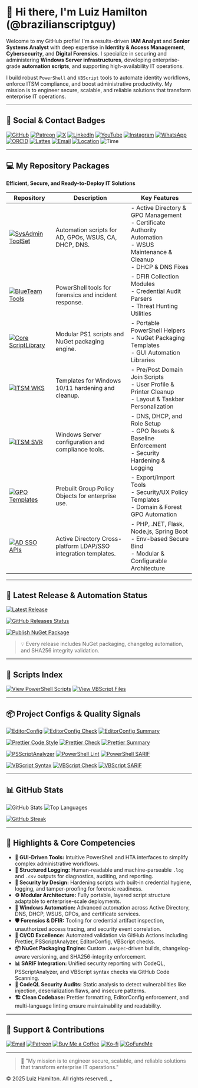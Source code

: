 # 👋 Hi there, I'm Luiz Hamilton (@brazilianscriptguy)

Welcome to my GitHub profile! I'm a results-driven **IAM Analyst** and **Senior Systems Analyst** with deep expertise in **Identity & Access Management**, **Cybersecurity**, and **Digital Forensics**. I specialize in securing and administering **Windows Server infrastructures**, developing enterprise-grade **automation scripts**, and supporting high-availability IT operations.

I build robust `PowerShell` and `VBScript` tools to automate identity workflows, enforce ITSM compliance, and boost administrative productivity. My mission is to engineer secure, scalable, and reliable solutions that transform enterprise IT operations.

---

## 🔗 Social & Contact Badges 


[![GitHub](https://img.shields.io/badge/GitHub-@brazilianscriptguy-181717?style=for-the-badge&logo=github)](https://github.com/brazilianscriptguy)
[![Patreon](https://img.shields.io/badge/Patreon-Support%20Me-red?style=for-the-badge&logo=patreon)](https://www.patreon.com/brazilianscriptguy)
[![X](https://img.shields.io/badge/X-@brazilianscriptguy-000000?style=for-the-badge&logo=x)](https://x.com/brazscriptguy)
[![LinkedIn](https://img.shields.io/badge/LinkedIn-in/brazilianscriptguy-0077B5?style=for-the-badge&logo=linkedin)](https://www.linkedin.com/in/brazilianscriptguy/)
[![YouTube](https://img.shields.io/badge/YouTube-@brazilianscriptguy-FF0000?style=for-the-badge&logo=youtube)](https://www.youtube.com/@brazilianscriptguy)
[![Instagram](https://img.shields.io/badge/Instagram-@4tetraforensics-E4405F?style=for-the-badge&logo=instagram)](https://www.instagram.com/4tetraforensics)
[![WhatsApp](https://img.shields.io/badge/WhatsApp-PowerShellBR-25D366?style=for-the-badge&logo=whatsapp)](https://whatsapp.com/channel/0029VaEgqC50G0XZV1k4Mb1c)
[![ORCID](https://img.shields.io/badge/ORCID-0000--0003--3705--7468-A6CE39?style=for-the-badge&logo=orcid)](https://orcid.org/0000-0003-3705-7468)
[![Lattes](https://img.shields.io/badge/Lattes%20CV-0191525072495482-00A693?style=for-the-badge&logo=academia)](http://lattes.cnpq.br/0191525072495482)
[![Email](https://img.shields.io/badge/Email-luizhamilton.lhr@gmail.com-D14836?style=for-the-badge&logo=gmail)](mailto:luizhamilton.lhr@gmail.com)
[![Location](https://img.shields.io/badge/Location-Brazilian%20Stonehenge-blue?style=for-the-badge&logo=googlemaps)](https://www.google.com/maps/search/?api=1&query=2%C2%B037'13.0%22N+51%C2%B000'35.2%22W)
![Time](https://img.shields.io/static/v1?label=Time&message=UTC%20-03%3A00&color=green&style=for-the-badge)

---

## 💻 My Repository Packages
**Efficient, Secure, and Ready-to-Deploy IT Solutions**

| Repository | Description | Key Features |
|------------|-------------|--------------|
| [![SysAdmin ToolSet](https://img.shields.io/badge/SysAdmin%20ToolSet-Tools-blue?style=for-the-badge&logo=microsoft&logoColor=white)](https://github.com/brazilianscriptguy/Windows-SysAdmin-ProSuite/tree/main/SysAdmin-Tools) | Automation scripts for AD, GPOs, WSUS, CA, DHCP, DNS. | - Active Directory & GPO Management<br>- Certificate Authority Automation<br>- WSUS Maintenance & Cleanup<br>- DHCP & DNS Fixes |
| [![BlueTeam Tools](https://img.shields.io/badge/BlueTeam%20Tools-Forensics-orange?style=for-the-badge&logo=protonmail&logoColor=white)](https://github.com/brazilianscriptguy/Windows-SysAdmin-ProSuite/tree/main/BlueTeam-Tools) | PowerShell tools for forensics and incident response. | - DFIR Collection Modules<br>- Credential Audit Parsers<br>- Threat Hunting Utilities |
| [![Core ScriptLibrary](https://img.shields.io/badge/Core%20ScriptLibrary-Library-red?style=for-the-badge&logo=visualstudiocode&logoColor=white)](https://github.com/brazilianscriptguy/Windows-SysAdmin-ProSuite/tree/main/Core-ScriptLibrary) | Modular PS1 scripts and NuGet packaging engine. | - Portable PowerShell Helpers<br>- NuGet Packaging Templates<br>- GUI Automation Libraries |
| [![ITSM WKS](https://img.shields.io/badge/ITSM%20Templates-WKS-green?style=for-the-badge&logo=windows&logoColor=white)](https://github.com/brazilianscriptguy/Windows-SysAdmin-ProSuite/tree/main/ITSM-Templates-WKS) | Templates for Windows 10/11 hardening and cleanup. | - Pre/Post Domain Join Scripts<br>- User Profile & Printer Cleanup<br>- Layout & Taskbar Personalization |
| [![ITSM SVR](https://img.shields.io/badge/ITSM%20Templates-SVR-purple?style=for-the-badge&logo=windows11&logoColor=white)](https://github.com/brazilianscriptguy/Windows-SysAdmin-ProSuite/tree/main/ITSM-Templates-SVR) | Windows Server configuration and compliance tools. | - DNS, DHCP, and Role Setup<br>- GPO Resets & Baseline Enforcement<br>- Security Hardening & Logging |
| [![GPO Templates](https://img.shields.io/badge/GPOs--Templates-Policies-ffcc00?style=for-the-badge&logo=matrix&logoColor=black)](https://github.com/brazilianscriptguy/Windows-SysAdmin-ProSuite/tree/main/SysAdmin-Tools/GroupPolicyObjects-Templates) | Prebuilt Group Policy Objects for enterprise use. | - Export/Import Tools<br>- Security/UX Policy Templates<br>- Domain & Forest GPO Automation |
| [![AD SSO APIs](https://img.shields.io/badge/AD--SSO--APIs--Integration-SSO-8A2BE2?style=for-the-badge&logo=auth0&logoColor=white)](https://github.com/brazilianscriptguy/Windows-SysAdmin-ProSuite/tree/main/SysAdmin-Tools/ActiveDirectory-SSO-Integrations) | Active Directory Cross-platform LDAP/SSO integration templates. | - PHP, .NET, Flask, Node.js, Spring Boot<br>- Env-based Secure Bind<br>- Modular & Configurable Architecture |

---

## 📢 Latest Release & Automation Status

<!-- 🧱 LATEST RELEASE -->
[![Latest Release](https://img.shields.io/github/v/release/brazilianscriptguy/Windows-SysAdmin-ProSuite?style=for-the-badge&label=Latest%20Release&logo=github)](https://github.com/brazilianscriptguy/Windows-SysAdmin-ProSuite/releases)

<!-- 🧱 GIT RELEASE STATUS -->
[![GitHub Releases Status](https://img.shields.io/github/actions/workflow/status/brazilianscriptguy/Windows-SysAdmin-ProSuite/make-update-github-releases.yml?branch=main&style=for-the-badge&label=GitHub%20Releases%20Status&logo=githubactions)](https://github.com/brazilianscriptguy/Windows-SysAdmin-ProSuite/actions/workflows/make-update-github-releases.yml)

<!-- 🧱 PUBLISH NUGET -->
[![Publish NuGet Package](https://img.shields.io/github/actions/workflow/status/brazilianscriptguy/Windows-SysAdmin-ProSuite/publish-nuget-package-to-github.yml?branch=main&style=for-the-badge&label=Publish%20NuGet%20Package&logo=nuget)](https://github.com/brazilianscriptguy/Windows-SysAdmin-ProSuite/actions/workflows/publish-nuget-package-to-github.yml)

> 💡 Every release includes NuGet packaging, changelog automation, and SHA256 integrity validation.

---

## 🧾 Scripts Index

[![View PowerShell Scripts](https://img.shields.io/badge/View-.ps1_Scripts-blue?style=for-the-badge&logo=powershell)](https://github.com/search?q=repo%3Abrazilianscriptguy%2FWindows-SysAdmin-ProSuite+path%3A*.ps1&type=code)
[![View VBScript Files](https://img.shields.io/badge/View-.vbs_Scripts-blue?style=for-the-badge&logo=windows)](https://github.com/search?q=repo%3Abrazilianscriptguy%2FWindows-SysAdmin-ProSuite+path%3A*.vbs&type=code)

---

## 📦 Project Configs & Quality Signals

<!-- 🧱 GENERAL FORMATTING & CONFIG -->
[![EditorConfig](https://img.shields.io/badge/EditorConfig-Enabled-blue?style=for-the-badge&logo=editorconfig)](https://editorconfig.org/)
[![EditorConfig Check](https://img.shields.io/github/actions/workflow/status/brazilianscriptguy/Windows-SysAdmin-ProSuite/editorconfig-check.yml?branch=main&label=EditorConfig%20Lint&logo=editorconfig&style=for-the-badge)](https://github.com/brazilianscriptguy/Windows-SysAdmin-ProSuite/actions/workflows/editorconfig-check.yml)
[![EditorConfig Summary](https://img.shields.io/badge/Markdown%20Summary-Available-informational?style=for-the-badge&logo=markdown)](https://github.com/brazilianscriptguy/Windows-SysAdmin-ProSuite/actions/workflows/editorconfig-check.yml)

<!-- 🎨 JAVASCRIPT / MARKDOWN / WEB FILES -->
[![Prettier Code Style](https://img.shields.io/badge/Code%20Style-Prettier-ff69b4?style=for-the-badge&logo=prettier)](https://prettier.io)
[![Prettier Check](https://img.shields.io/github/actions/workflow/status/brazilianscriptguy/Windows-SysAdmin-ProSuite/prettier-check.yml?branch=main&label=Prettier%20Lint&logo=prettier&style=for-the-badge)](https://github.com/brazilianscriptguy/Windows-SysAdmin-ProSuite/actions/workflows/prettier-check.yml)
[![Prettier Summary](https://img.shields.io/badge/Format%20Summary-Artifact%20+%20Markdown-blueviolet?style=for-the-badge&logo=markdown)](https://github.com/brazilianscriptguy/Windows-SysAdmin-ProSuite/actions/workflows/prettier-check.yml)

<!-- ⚡ POWERSHELL -->
[![PSScriptAnalyzer](https://img.shields.io/badge/PSScriptAnalyzer-Enabled-blueviolet?style=for-the-badge&logo=powershell)](https://github.com/PowerShell/PSScriptAnalyzer)
[![PowerShell Lint](https://img.shields.io/github/actions/workflow/status/brazilianscriptguy/Windows-SysAdmin-ProSuite/psscriptanalyzer-check.yml?branch=main&label=PowerShell%20Lint&logo=powershell&style=for-the-badge)](https://github.com/brazilianscriptguy/Windows-SysAdmin-ProSuite/actions/workflows/psscriptanalyzer-check.yml)
[![PowerShell SARIF](https://img.shields.io/badge/SARIF%20Export-PowerShell-brightgreen?style=for-the-badge&logo=github)](https://github.com/brazilianscriptguy/Windows-SysAdmin-ProSuite/security/code-scanning)

<!-- 📜 VBSCRIPT -->
[![VBScript Syntax](https://img.shields.io/badge/VBScript%20Lint-Enabled-blue?style=for-the-badge&logo=windows)](https://github.com/brazilianscriptguy/Windows-SysAdmin-ProSuite)
[![VBScript Check](https://img.shields.io/github/actions/workflow/status/brazilianscriptguy/Windows-SysAdmin-ProSuite/vbscript-syntax-check.yml?branch=main&label=VBScript%20Check&logo=windows&style=for-the-badge)](https://github.com/brazilianscriptguy/Windows-SysAdmin-ProSuite/actions/workflows/vbscript-syntax-check.yml)
[![VBScript SARIF](https://img.shields.io/badge/SARIF%20Export-VBScript-brightgreen?style=for-the-badge&logo=github)](https://github.com/brazilianscriptguy/Windows-SysAdmin-ProSuite/security/code-scanning)

---

## 📊 GitHub Stats

![GitHub Stats](https://github-readme-stats.vercel.app/api?username=brazilianscriptguy&show_icons=true&theme=tokyonight&count_private=true)
![Top Languages](https://github-readme-stats.vercel.app/api/top-langs/?username=brazilianscriptguy&layout=compact&theme=tokyonight)

[![GitHub Streak](https://streak-stats.demolab.com?user=brazilianscriptguy&theme=tokyonight_duo)](https://streak-stats.demolab.com?user=brazilianscriptguy)

---

## 🌟 Highlights & Core Competencies

- **🎨 GUI-Driven Tools:** Intuitive PowerShell and HTA interfaces to simplify complex administrative workflows.
- **📝 Structured Logging:** Human-readable and machine-parseable `.log` and `.csv` outputs for diagnostics, auditing, and reporting.
- **🔐 Security by Design:** Hardening scripts with built-in credential hygiene, logging, and tamper-proofing for forensic readiness.
- **⚙️ Modular Architecture:** Fully portable, layered script structure adaptable to enterprise-scale deployments.
- **💼 Windows Automation:** Advanced automation across Active Directory, DNS, DHCP, WSUS, GPOs, and certificate services.
- **🛡️ Forensics & DFIR:** Tooling for credential artifact inspection, unauthorized access tracing, and security event correlation.
- **🔁 CI/CD Excellence:** Automated validation via GitHub Actions including Prettier, PSScriptAnalyzer, EditorConfig, VBScript checks.
- **📦 NuGet Packaging Engine:** Custom `.nuspec`-driven builds, changelog-aware versioning, and SHA256-integrity enforcement.
- **📊 SARIF Integration:** Unified security reporting with CodeQL, PSScriptAnalyzer, and VBScript syntax checks via GitHub Code Scanning.
- **🔎 CodeQL Security Audits:** Static analysis to detect vulnerabilities like injection, deserialization flaws, and insecure patterns.
- **🏗️ Clean Codebase:** Prettier formatting, EditorConfig enforcement, and multi-language linting ensure maintainability and readability.

---

## 🤝 Support & Contributions

[![Email](https://img.shields.io/badge/Email-luizhamilton.lhr@gmail.com-D14836?style=for-the-badge&logo=gmail)](mailto:luizhamilton.lhr@gmail.com)
[![Patreon](https://img.shields.io/badge/Support%20Me-Patreon-red?style=for-the-badge&logo=patreon)](https://www.patreon.com/brazilianscriptguy)
[![Buy Me a Coffee](https://img.shields.io/badge/Buy%20Me%20a%20Coffee-yellow?style=for-the-badge&logo=buymeacoffee)](https://buymeacoffee.com/brazilianscriptguy)
[![Ko-fi](https://img.shields.io/badge/Ko--fi-blue?style=for-the-badge&logo=kofi)](https://ko-fi.com/brazilianscriptguy)
[![GoFundMe](https://img.shields.io/badge/GoFundMe-green?style=for-the-badge&logo=gofundme)](https://www.gofundme.com/f/brazilianscriptguy)

---

> 🚀 "My mission is to engineer secure, scalable, and reliable solutions that transform enterprise IT operations."

© 2025 Luiz Hamilton. All rights reserved.
_
